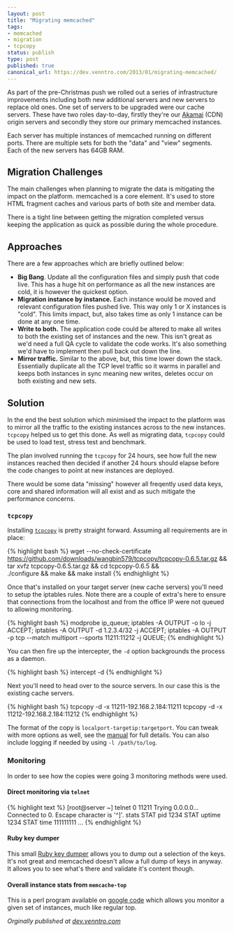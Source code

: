 ```yaml
---
layout: post
title: "Migrating memcached"
tags:
- memcached
- migration
- tcpcopy
status: publish
type: post
published: true
canonical_url: https://dev.venntro.com/2013/01/migrating-memcached/
---
```


As part of the pre-Christmas push we rolled out a series of
infrastructure improvements including both new additional servers and
new servers to replace old ones. One set of servers to be upgraded were
our cache servers. These have two roles day-to-day, firstly they're our
[Akamai][akamai] (CDN) origin servers and secondly they store our
primary memcached instances.

Each server has multiple instances of memcached running on different
ports. There are multiple sets for both the "data" and "view" segments.
Each of the new servers has 64GB RAM.

## Migration Challenges

The main challenges when planning to migrate the data is mitigating the
impact on the platform. memcached is a core element. It's used to store
HTML fragment caches and various parts of both site and member
data.

There is a tight line between getting the migration completed versus
keeping the application as quick as possible during the whole procedure.

## Approaches

There are a few approaches which are briefly outlined below:

* **Big Bang**. Update all the configuration files and simply push that
  code live. This has a huge hit on performance as all the new instances
  are cold, it is however the quickest option.
* **Migration instance by instance.** Each instance would be moved and
  relevant configuration files pushed live. This way only 1 or X
  instances is "cold". This limits impact, but, also takes time as only
  1 instance can be done at any one time.
* **Write to both.** The application code could be altered to make all
  writes to both the existing set of instances and the new. This isn't
  great as we'd need a full QA cycle to validate the code works. It's
  also something we'd have to implement then pull back out down the
  line.
* **Mirror traffic.** Similar to the above, but, this time lower down
  the stack. Essentially duplicate all the TCP level traffic so it warms
  in parallel and keeps both instances in sync meaning new writes,
  deletes occur on both existing and new sets.

## Solution

In the end the best solution which minimised the impact to the platform
was to mirror all the traffic to the existing instances across to the
new instances. `tcpcopy` helped us to get this done. As well as migrating
data, `tcpcopy` could be used to load test, stress test and benchmark.

The plan involved running the `tcpcopy` for 24 hours, see how full the new
instances reached then decided if another 24 hours should elapse before
the code changes to point at new instances are deployed.

There would be some data "missing" however all freqently used data keys,
core and shared information will all exist and as such mitigate the
performance concerns.

### `tcpcopy`

Installing [`tcpcopy`][tcpcopy] is pretty straight forward. Assuming all
requirements are in place:

{% highlight bash %}
wget --no-check-certificate \
  https://github.com/downloads/wangbin579/tcpcopy/tcpcopy-0.6.5.tar.gz && \
  tar xvfz tcpcopy-0.6.5.tar.gz && cd tcpcopy-0.6.5 && \
  ./configure && make && make install
{% endhighlight %}

Once that's installed on your target server (new cache servers) you'll
need to setup the iptables rules. Note there are a couple of extra's
here to ensure that connections from the localhost and from the office
IP were not queued to allowing monitoring.

{% highlight bash %}
modprobe ip_queue;
iptables -A OUTPUT -o lo -j ACCEPT;
iptables -A OUTPUT -d 1.2.3.4/32 -j ACCEPT;
iptables -A OUTPUT -p tcp --match multiport --sports 11211:11212 -j QUEUE;
{% endhighlight %}

You can then fire up the intercepter, the `-d` option backgrounds the
process as a daemon.

{% highlight bash %}
intercept -d
{% endhighlight %}

Next you'll need to head over to the source servers. In our case this is
the existing cache servers.

{% highlight bash %}
tcpcopy -d -x 11211-192.168.2.184:11211
tcpcopy -d -x 11212-192.168.2.184:11212
{% endhighlight %}

The format of the copy is `localport-targetip:targetport`.  You can
tweak with more options as well, see the [manual][tcpcopy-manual] for
full details.  You can also include logging if needed by using `-l
/path/to/log`.

### Monitoring

In order to see how the copies were going 3 monitoring methods were used.

#### Direct monitoring via `telnet`

{% highlight text %}
[root@server ~] telnet 0 11211
Trying 0.0.0.0...
Connected to 0.
Escape character is '^]'.
stats
STAT pid 1234
STAT uptime 1234
STAT time 111111111
...
{% endhighlight %}

#### Ruby key dumper

This small [Ruby key dumper][key-dumper] allows you to dump out a
selection of the keys. It's not great and memcached doesn't allow a full
dump of keys in anyway. It allows you to see what's there and validate
it's content though.

#### Overall instance stats from `memcache-top`

This is a perl program available on [google code][mc-top] which allows
you monitor a given set of instances, much like regular top.

<em>Orginally published at <a href="{{ page.canonical_url }}">dev.venntro.com</a></em>

[akamai]: http://www.akamai.com/
[tcpcopy]: https://github.com/wangbin579/tcpcopy
[tcpcopy-manual]: https://github.com/downloads/wangbin579/tcpcopy/TCPCopy_0.6.5_Manual.pdf
[key-dumper]: https://gist.github.com/1365005
[mc-top]: http://code.google.com/p/memcache-top/
